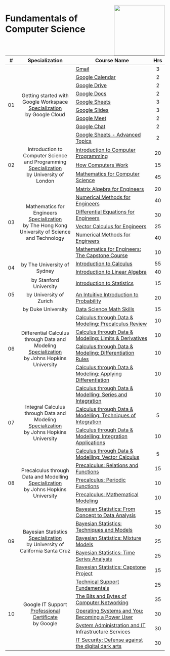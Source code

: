 <a href="https://coursera.org/"><img align="right" width="160" src="/logos/coursera.png"></img></a>

# Fundamentals of Computer Science

<table>
    <thead>
        <tr>
<th width="25px">#</th>
<th width="400px">Specialization</th>
<th width="800px">Course Name</th>
<th width="25px">Hrs</th>
        </tr>
    </thead>
    <tbody>
            <tr>
<td rowspan=9 align="center">01</td>
<td rowspan=9 align="center">Getting started with Google Workspace<br><a href="https://coursera.org/specializations/getting-started-with-google-workspace">Specialization</a><br>by Google Cloud</td>
<td><a href="https://coursera.org/learn/gmail">Gmail</a></td>
<td align="center">3</td>
            </tr>
            <tr>
<td><a href="https://coursera.org/learn/google-calendar">Google Calendar</a></td>
<td align="center">2</td>
            </tr>
            <tr>
<td><a href="https://coursera.org/learn/google-drive">Google Drive</a></td>
<td align="center">2</td>
            </tr>
            <tr>
<td><a href="https://coursera.org/learn/google-docs">Google Docs</a></td>
<td align="center">2</td>
            </tr>
            <tr>
<td><a href="https://coursera.org/learn/google-sheets">Google Sheets</a></td>
<td align="center">3</td>
            </tr>
            <tr>
<td><a href="https://coursera.org/learn/google-slides">Google Slides</a></td>
<td align="center">3</td>
            </tr>
            <tr>
<td><a href="https://coursera.org/learn/google-meet">Google Meet</a></td>
<td align="center">2</td>
            </tr>
            <tr>
<td><a href="https://coursera.org/learn/google-chat">Google Chat</a></td>
<td align="center">2</td>
            </tr>
            <tr>
<td><a href="https://coursera.org/learn/google-sheets---advanced-topics">Google Sheets - Advanced Topics</a></td>
<td align="center">2</td>
            </tr>
            <tr>
<td rowspan=3 align="center">02</td>
<td rowspan=3 align="center">Introduction to Computer Science and Programming<br><a href="https://coursera.org/specializations/introduction-computer-science-programming">Specialization</a><br>by University of London</td>
<td><a href="https://coursera.org/learn/introduction-to-computer-programming">Introduction to Computer Programming</a></td>
<td align="center">20</td>
            </tr>
            <tr>
<td><a href="https://coursera.org/learn/how-computers-work">How Computers Work</a></td>
<td align="center">15</td>
            </tr>
            <tr>
<td><a href="https://coursera.org/learn/mathematics-for-computer-science">Mathematics for Computer Science</a></td>
<td align="center">45</td>
            </tr>
            <tr>
<td rowspan=6 align="center">03</td>
<td rowspan=6 align="center">Mathematics for Engineers<br><a href="https://coursera.org/specializations/mathematics-engineers">Specialization</a><br>by The Hong Kong University of Science and Technology</td>
<td><a href="https://coursera.org/learn/matrix-algebra-engineers">Matrix Algebra for Engineers</a></td>
<td align="center">20</td>
            </tr>
            <tr>
<td><a href="https://coursera.org/learn/numerical-methods-engineers">Numerical Methods for Engineers</a></td>
<td align="center">40</td>
            </tr>
            <tr>
<td><a href="https://coursera.org/learn/differential-equations-engineers">Differential Equations for Engineers</a></td>
<td align="center">30</td>
            </tr>
            <tr>
<td><a href="https://coursera.org/learn/vector-calculus-engineers">Vector Calculus for Engineers</a></td>
<td align="center">25</td>
            </tr>
            <tr>
<td><a href="https://coursera.org/learn/numerical-methods-engineers">Numerical Methods for Engineers</a></td>
<td align="center">40</td>
            </tr>
            <tr>
<td><a href="https://coursera.org/learn/mathematics-engineers-capstone">Mathematics for Engineers: The Capstone Course</a></td>
<td align="center">10</td>
            </tr>
            <tr>
<td rowspan=2 align="center">04</td>
<td rowspan=2 align="center">by The University of Sydney</td>
<td><a href="https://coursera.org/learn/introduction-to-calculus">Introduction to Calculus</a></td>
<td align="center">55</td>
            </tr>
            <tr>
<td><a href="https://coursera.org/learn/introduction-to-linear-algebra">Introduction to Linear Algebra</a></td>
<td align="center">40</td>
            </tr>
            <tr>
<td rowspan=3 align="center">05</td>
<td align="center">by Stanford University</td>
<td><a href="https://coursera.org/learn/stanford-statistics">Introduction to Statistics</a></td>
<td align="center">15</td>
            </tr>
            <tr>
<td align="center">by University of Zurich</td>
<td><a href="https://coursera.org/learn/introductiontoprobability">An Intuitive Introduction to Probability</a></td>
<td align="center">20</td>
            </tr>
            <tr>
<td align="center">by Duke University</td>
<td><a href="https://coursera.org/learn/datasciencemathskills">Data Science Math Skills</a></td>
<td align="center">15</td>
            </tr>
            <tr>
<td rowspan=4 align="center">06</td>
<td rowspan=4 align="center">Differential Calculus through Data and Modeling<br><a href="https://coursera.org/specializations/differential-calculus-data-modeling">Specialization</a><br>by Johns Hopkins University</td>
<td><a href="https://coursera.org/learn/calculus-through-data-and-modelling-precalculus-review">Calculus through Data & Modeling: Precalculus Review</a></td>
<td align="center">10</td>
            </tr>
            <tr>
<td><a href="https://coursera.org/learn/calculus-through-data-and-modelling-imits-derivatives">Calculus through Data & Modeling: Limits & Derivatives</a></td>
<td align="center">10</td>
            </tr>
            <tr>
<td><a href="https://coursera.org/learn/calculus-through-data-and-modelling-differentiation-rules">Calculus through Data & Modeling: Differentiation Rules</a></td>
<td align="center">10</td>
            </tr>
            <tr>
<td><a href="https://coursera.org/learn/calculus-through-data-and-modelling-applying-differentiation">Calculus through Data & Modeling: Applying Differentiation</a></td>
<td align="center">10</td>
            </tr>
            <tr>
<td rowspan=4 align="center">07</td>
<td rowspan=4 align="center">Integral Calculus through Data and Modeling<br><a href="https://coursera.org/specializations/integral-calculus-data-modeling">Specialization</a><br>by Johns Hopkins University</td>
<td><a href="https://coursera.org/learn/calculus-through-data-and-modelling-series-and-integrals">Calculus through Data & Modelling: Series and Integration</a></td>
<td align="center">10</td>
            </tr>
            <tr>
<td><a href="https://coursera.org/learn/calculus-through-data-and-modelling-techniques-of-integration">Calculus through Data & Modelling: Techniques of Integration</a></td>
<td align="center">5</td>
            </tr>
            <tr>
<td><a href="https://coursera.org/learn/calculus-through-data-and-modelling-integration-applications">Calculus through Data & Modelling: Integration Applications</a></td>
<td align="center">10</td>
            </tr>
            <tr>
<td><a href="https://coursera.org/learn/calculus-through-data-and-modelling-vector-calculus">Calculus through Data & Modelling: Vector Calculus</a></td>
<td align="center">5</td>
            </tr>
            <tr>
<td rowspan=3 align="center">08</td>
<td rowspan=3 align="center">Precalculus through Data and Modelling<br><a href="https://coursera.org/specializations/precalculus-data-modelling">Specialization</a><br>by Johns Hopkins University</td>
<td><a href="https://coursera.org/learn/precalculus-relations-functions">Precalculus: Relations and Functions</a></td>
<td align="center">15</td>
            </tr>
            <tr>
<td><a href="https://coursera.org/learn/precalculus-periodic-functions">Precalculus: Periodic Functions</a></td>
<td align="center">10</td>
            </tr>
            <tr>
<td><a href="https://coursera.org/learn/precalculus-mathematical-modelling">Precalculus: Mathematical Modeling</a></td>
<td align="center">10</td>
            </tr>
            <tr>
<td rowspan=5 align="center">09</td>
<td rowspan=5 align="center">Bayesian Statistics<br><a href="https://coursera.org/specializations/bayesian-statistics">Specialization</a><br>by University of California Santa Cruz</td>
<td><a href="https://coursera.org/learn/bayesian-statistics">Bayesian Statistics: From Concept to Data Analysis</a></td>
<td align="center">15</td>
            </tr>
            <tr>
<td><a href="https://coursera.org/learn/mcmc-bayesian-statistics">Bayesian Statistics: Techniques and Models</a></td>
<td align="center">30</td>
            </tr>
            <tr>
<td><a href="https://coursera.org/learn/mixture-models">Bayesian Statistics: Mixture Models</a></td>
<td align="center">25</td>
            </tr>
            <tr>
<td><a href="https://coursera.org/learn/bayesian-statistics-time-series-analysis">Bayesian Statistics: Time Series Analysis</a></td>
<td align="center">25</td>
            </tr>
            <tr>
<td><a href="https://coursera.org/learn/bayesian-statistics-capstone">Bayesian Statistics: Capstone Project</a></td>
<td align="center">15</td>
            </tr>
            <tr>
<td rowspan=5 align="center">10</td>
<td rowspan=5 align="center">Google IT Support<br><a href="https://coursera.org/professional-certificates/google-it-support">Professional Certificate</a><br>by Google</td>
<td><a href="https://coursera.org/learn/technical-support-fundamentals">Technical Support Fundamentals</a></td>
<td align="center">25</td>
            </tr>
            <tr>
<td><a href="https://coursera.org/learn/computer-networking">The Bits and Bytes of Computer Networking</a></td>
<td align="center">35</td>
            </tr>
            <tr>
<td><a href="https://coursera.org/learn/os-power-user">Operating Systems and You: Becoming a Power User</a></td>
<td align="center">30</td>
            </tr>
            <tr>
<td><a href="https://coursera.org/learn/system-administration-it-infrastructure-services">System Administration and IT Infrastructure Services</a></td>
<td align="center">30</td>
            </tr>
            <tr>
<td><a href="https://coursera.org/learn/it-security">IT Security: Defense against the digital dark arts</a></td>
<td align="center">30</td>
            </tr>
    </tbody>
</table>
